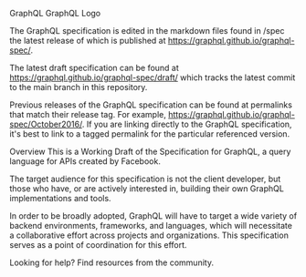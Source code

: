 GraphQL
GraphQL Logo

The GraphQL specification is edited in the markdown files found in /spec the latest release of which is published at https://graphql.github.io/graphql-spec/.

The latest draft specification can be found at https://graphql.github.io/graphql-spec/draft/ which tracks the latest commit to the main branch in this repository.

Previous releases of the GraphQL specification can be found at permalinks that match their release tag. For example, https://graphql.github.io/graphql-spec/October2016/. If you are linking directly to the GraphQL specification, it's best to link to a tagged permalink for the particular referenced version.

Overview
This is a Working Draft of the Specification for GraphQL, a query language for APIs created by Facebook.

The target audience for this specification is not the client developer, but those who have, or are actively interested in, building their own GraphQL implementations and tools.

In order to be broadly adopted, GraphQL will have to target a wide variety of backend environments, frameworks, and languages, which will necessitate a collaborative effort across projects and organizations. This specification serves as a point of coordination for this effort.

Looking for help? Find resources from the community.
